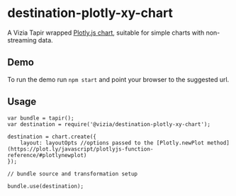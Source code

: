 # destination-plotly-xy-chart
A Vizia Tapir wrapped [Plotly.js chart](https://plot.ly/javascript/), suitable for simple charts with non-streaming data.

## Demo
To run the demo run `npm start` and point your browser to the suggested url.

## Usage
```
var bundle = tapir();
var destination = require('@vizia/destination-plotly-xy-chart');

destination = chart.create({
    layout: layoutOpts //options passed to the [Plotly.newPlot method](https://plot.ly/javascript/plotlyjs-function-reference/#plotlynewplot)
});

// bundle source and transformation setup

bundle.use(destination);

```
